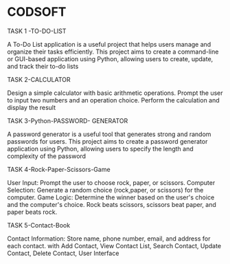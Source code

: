 # CODSOFT
TASK 1 -TO-DO-LIST

A To-Do List application is a useful project that helps users manage and organize their tasks efficiently. This project aims to create a command-line or GUI-based application using Python, allowing users to create, update, and track their to-do lists

TASK 2-CALCULATOR

Design a simple calculator with basic arithmetic operations. Prompt the user to input two numbers and an operation choice. Perform the calculation and display the result

TASK 3-Python-PASSWORD- GENERATOR

A password generator is a useful tool that generates strong and random passwords for users. This project aims to create a password generator application using Python, allowing users to specify the length and complexity of the password

TASK 4-Rock-Paper-Scissors-Game

User Input: Prompt the user to choose rock, paper, or scissors. Computer Selection: Generate a random choice (rock,paper, or scissors) for the computer. Game Logic: Determine the winner based on the user's choice and the computer's choice. Rock beats scissors, scissors beat paper, and paper beats rock.

TASK 5-Contact-Book

Contact Information: Store name, phone number, email, and address for each contact. with Add Contact, View Contact List, Search Contact, Update Contact, Delete Contact, User Interface
